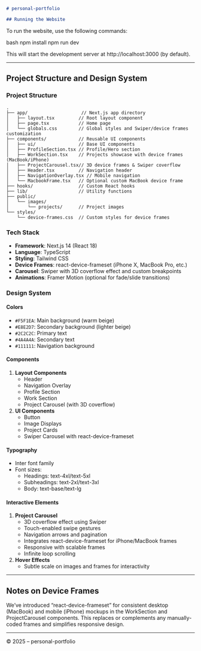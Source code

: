 ```markdown:README.md
# personal-portfolio

## Running the Website
```

To run the website, use the following commands:

bash
npm install
npm run dev


This will start the development server at http://localhost:3000 (by default).

---

## Project Structure and Design System

### Project Structure
```
.
├── app/                    // Next.js app directory
│   ├── layout.tsx         // Root layout component
│   ├── page.tsx           // Home page
│   └── globals.css        // Global styles and Swiper/device frames customization
├── components/            // Reusable UI components
│   ├── ui/                // Base UI components
│   ├── ProfileSection.tsx // Profile/Hero section
│   ├── WorkSection.tsx    // Projects showcase with device frames (MacBook/iPhone)
│   ├── ProjectCarousel.tsx// 3D device frames & Swiper coverflow
│   ├── Header.tsx         // Navigation header
│   ├── NavigationOverlay.tsx // Mobile navigation
│   └── MacbookFrame.tsx   // Optional custom MacBook device frame
├── hooks/                 // Custom React hooks
├── lib/                   // Utility functions
├── public/
│   └── images/
│       └── projects/      // Project images
└── styles/
    └── device-frames.css  // Custom styles for device frames
```

### Tech Stack
- **Framework**: Next.js 14 (React 18)
- **Language**: TypeScript
- **Styling**: Tailwind CSS  
- **Device Frames**: react-device-frameset (iPhone X, MacBook Pro, etc.)
- **Carousel**: Swiper with 3D coverflow effect and custom breakpoints
- **Animations**: Framer Motion (optional for fade/slide transitions)

### Design System

#### Colors
- `#F5F1EA`: Main background (warm beige)  
- `#E8E2D7`: Secondary background (lighter beige)  
- `#2C2C2C`: Primary text  
- `#4A4A4A`: Secondary text  
- `#111111`: Navigation background  

#### Components
1. **Layout Components**  
   - Header  
   - Navigation Overlay  
   - Profile Section  
   - Work Section  
   - Project Carousel (with 3D coverflow)  
2. **UI Components**  
   - Button  
   - Image Displays  
   - Project Cards  
   - Swiper Carousel with react-device-frameset

#### Typography
- Inter font family
- Font sizes:
  - Headings: text-4xl/text-5xl
  - Subheadings: text-2xl/text-3xl
  - Body: text-base/text-lg

#### Interactive Elements
1. **Project Carousel**  
   - 3D coverflow effect using Swiper  
   - Touch-enabled swipe gestures  
   - Navigation arrows and pagination  
   - Integrates react-device-frameset for iPhone/MacBook frames  
   - Responsive with scalable frames  
   - Infinite loop scrolling  
2. **Hover Effects**  
   - Subtle scale on images and frames for interactivity  

---

## Notes on Device Frames
We’ve introduced “react-device-frameset” for consistent desktop (MacBook) and mobile (iPhone) mockups in the WorkSection and ProjectCarousel components. This replaces or complements any manually-coded frames and simplifies responsive design.

---

© 2025 – personal-portfolio
```
